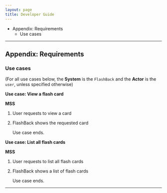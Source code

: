 ```yaml
---
layout: page
title: Developer Guide
---
```

* Appendix: Requirements
    * Use cases

--------------------------------------------------------------------------------------------------------------------
## Appendix: Requirements

### Use cases

(For all use cases below, the **System** is the `FlashBack` and the **Actor** is the `user`, unless specified otherwise)

**Use case: View a flash card**

**MSS**

1. User requests to view a card
1. FlashBack shows the requested card

    Use case ends.

**Use case: List all flash cards**

**MSS**

1. User requests to list all flash cards
1. FlashBack shows a list of flash cards
    
    Use case ends.


--------------------------------------------------------------------------------------------------------------------
